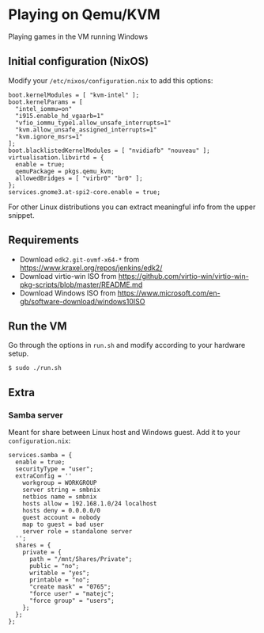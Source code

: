 # Playing on Qemu/KVM

Playing games in the VM running Windows


## Initial configuration (NixOS)

Modify your `/etc/nixos/configuration.nix` to add this options:

    boot.kernelModules = [ "kvm-intel" ];
    boot.kernelParams = [
      "intel_iommu=on"
      "i915.enable_hd_vgaarb=1"
      "vfio_iommu_type1.allow_unsafe_interrupts=1"
      "kvm.allow_unsafe_assigned_interrupts=1"
      "kvm.ignore_msrs=1"
    ];
    boot.blacklistedKernelModules = [ "nvidiafb" "nouveau" ];
    virtualisation.libvirtd = {
      enable = true;
      qemuPackage = pkgs.qemu_kvm;
      allowedBridges = [ "virbr0" "br0" ];
    };
    services.gnome3.at-spi2-core.enable = true;

For other Linux distributions you can extract meaningful info from the upper snippet.


## Requirements

- Download `edk2.git-ovmf-x64-*` from https://www.kraxel.org/repos/jenkins/edk2/
- Download virtio-win ISO from https://github.com/virtio-win/virtio-win-pkg-scripts/blob/master/README.md
- Download Windows ISO from https://www.microsoft.com/en-gb/software-download/windows10ISO


## Run the VM

Go through the options in `run.sh` and modify according to your hardware setup.

    $ sudo ./run.sh


## Extra

### Samba server

Meant for share between Linux host and Windows guest. Add it to your `configuration.nix`:

    services.samba = {
      enable = true;
      securityType = "user";
      extraConfig = ''
        workgroup = WORKGROUP
        server string = smbnix
        netbios name = smbnix
        hosts allow = 192.168.1.0/24 localhost
        hosts deny = 0.0.0.0/0
        guest account = nobody
        map to guest = bad user
        server role = standalone server
      '';
      shares = {
        private = {
          path = "/mnt/Shares/Private";
          public = "no";
          writable = "yes";
          printable = "no";
          "create mask" = "0765";
          "force user" = "matejc";
          "force group" = "users";
        };
      };
    };

